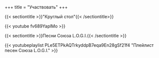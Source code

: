 +++
title = "Участвовать"
+++

{{< sectiontitle >}}"Круглый стол"{{< /sectiontitle>}}

{{< youtube fv689YaplMo >}}

{{< sectiontitle >}}Песни Союза L.O.G.I.{{< /sectiontitle >}}

{{< youtubeplaylist PLe5ETPkAQTrkyddpB7eqa9En28gSf21f4 "Плейлист песен Союза L.O.G.I." >}}
